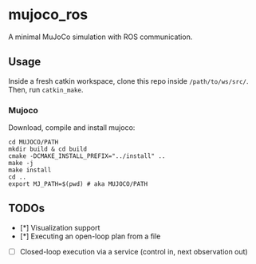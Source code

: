 # mujoco_ros
A minimal MuJoCo simulation with ROS communication.

## Usage
Inside a fresh catkin workspace, clone this repo inside `/path/to/ws/src/`. Then, run `catkin_make`.

### Mujoco
Download, compile and install mujoco:
```
cd MUJOCO/PATH
mkdir build & cd build
cmake -DCMAKE_INSTALL_PREFIX="../install" ..
make -j
make install
cd ..
export MJ_PATH=$(pwd) # aka MUJOCO/PATH
```

## TODOs
- [*] Visualization support
- [*] Executing an open-loop plan from a file
- [ ] Closed-loop execution via a service (control in, next observation out) 
